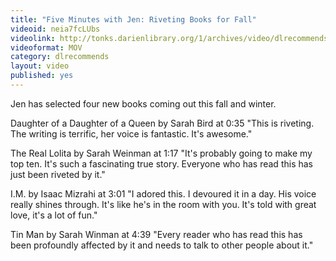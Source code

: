 ```yaml
---
title: "Five Minutes with Jen: Riveting Books for Fall"
videoid: neia7fcLUbs
videolink: http://tonks.darienlibrary.org/1/archives/video/dlrecommends/20180727_five_minutes_jen.mov
videoformat: MOV
category: dlrecommends
layout: video
published: yes
---
```


Jen has selected four new books coming out this fall and winter. 

Daughter of a Daughter of a Queen by Sarah Bird at 0:35  "This is riveting. The writing is terrific, her voice is fantastic. It's awesome."

The Real Lolita by Sarah Weinman at 1:17 "It's probably going to make my top ten. It's such a fascinating true story. Everyone who has read this has just been riveted by it." 

I.M. by Isaac Mizrahi at 3:01 "I adored this. I devoured it in a day. His voice really shines through. It's like he's in the room with you. It's told with great love, it's a lot of fun."

Tin Man by Sarah Winman at 4:39 "Every reader who has read this has been profoundly affected by it and needs to talk to other people about it."